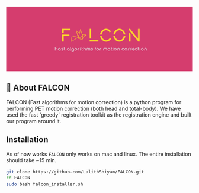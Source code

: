 ![Falcon-logo](Images/Falcon-logo.png)

## 🦅 About FALCON
FALCON (Fast algorithms for motion correction) is a python program for performing PET motion correction (both head and total-body). We have used the fast 'greedy' registration toolkit as the registration engine and built our program around it.

## Installation 

As of now works ```FALCON``` only works on mac and linux. The entire installation should take ~15 min.
```bash
git clone https://github.com/LalithShiyam/FALCON.git
cd FALCON
sudo bash falcon_installer.sh
```
